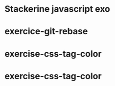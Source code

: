 # Stackerine javascript exo
# exercice-git-rebase
# exercise-css-tag-color
# exercise-css-tag-color
